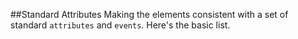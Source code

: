 ##Standard Attributes
Making the elements consistent with a set of standard `attributes` and
`events`. Here's the basic list.

